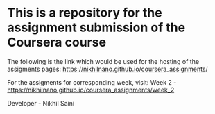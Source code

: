 # This is a repository for the assignment submission of the Coursera course

The following is the link which would be used for the hosting of the assigments pages:
  https://nikhilnano.github.io/coursera_assignments/
  
For the assigments for corresponding week, visit:
  Week 2 - https://nikhilnano.github.io/coursera_assignments/week_2
  
Developer - Nikhil Saini
